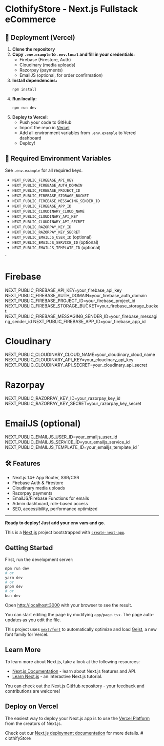 # ClothifyStore - Next.js Fullstack eCommerce

## 🚀 Deployment (Vercel)

1. **Clone the repository**
2. **Copy `.env.example` to `.env.local` and fill in your credentials:**
   - Firebase (Firestore, Auth)
   - Cloudinary (media uploads)
   - Razorpay (payments)
   - EmailJS (optional, for order confirmation)
3. **Install dependencies:**
   ```bash
   npm install
   ```
4. **Run locally:**
   ```bash
   npm run dev
   ```
5. **Deploy to Vercel:**
   - Push your code to GitHub
   - Import the repo in [Vercel](https://vercel.com/import)
   - Add all environment variables from `.env.example` to Vercel dashboard
   - Deploy!

## 🧩 Required Environment Variables
See `.env.example` for all required keys.

- `NEXT_PUBLIC_FIREBASE_API_KEY`
- `NEXT_PUBLIC_FIREBASE_AUTH_DOMAIN`
- `NEXT_PUBLIC_FIREBASE_PROJECT_ID`
- `NEXT_PUBLIC_FIREBASE_STORAGE_BUCKET`
- `NEXT_PUBLIC_FIREBASE_MESSAGING_SENDER_ID`
- `NEXT_PUBLIC_FIREBASE_APP_ID`
- `NEXT_PUBLIC_CLOUDINARY_CLOUD_NAME`
- `NEXT_PUBLIC_CLOUDINARY_API_KEY`
- `NEXT_PUBLIC_CLOUDINARY_API_SECRET`
- `NEXT_PUBLIC_RAZORPAY_KEY_ID`
- `NEXT_PUBLIC_RAZORPAY_KEY_SECRET`
- `NEXT_PUBLIC_EMAILJS_USER_ID` (optional)
- `NEXT_PUBLIC_EMAILJS_SERVICE_ID` (optional)
- `NEXT_PUBLIC_EMAILJS_TEMPLATE_ID` (optional)

`
# Firebase
NEXT_PUBLIC_FIREBASE_API_KEY=your_firebase_api_key
NEXT_PUBLIC_FIREBASE_AUTH_DOMAIN=your_firebase_auth_domain
NEXT_PUBLIC_FIREBASE_PROJECT_ID=your_firebase_project_id
NEXT_PUBLIC_FIREBASE_STORAGE_BUCKET=your_firebase_storage_bucket
NEXT_PUBLIC_FIREBASE_MESSAGING_SENDER_ID=your_firebase_messaging_sender_id
NEXT_PUBLIC_FIREBASE_APP_ID=your_firebase_app_id

# Cloudinary
NEXT_PUBLIC_CLOUDINARY_CLOUD_NAME=your_cloudinary_cloud_name
NEXT_PUBLIC_CLOUDINARY_API_KEY=your_cloudinary_api_key
NEXT_PUBLIC_CLOUDINARY_API_SECRET=your_cloudinary_api_secret

# Razorpay
NEXT_PUBLIC_RAZORPAY_KEY_ID=your_razorpay_key_id
NEXT_PUBLIC_RAZORPAY_KEY_SECRET=your_razorpay_key_secret

# EmailJS (optional)
NEXT_PUBLIC_EMAILJS_USER_ID=your_emailjs_user_id
NEXT_PUBLIC_EMAILJS_SERVICE_ID=your_emailjs_service_id
NEXT_PUBLIC_EMAILJS_TEMPLATE_ID=your_emailjs_template_id
`
## 🛠️ Features
- Next.js 14+ App Router, SSR/CSR
- Firebase Auth & Firestore
- Cloudinary media uploads
- Razorpay payments
- EmailJS/Firebase Functions for emails
- Admin dashboard, role-based access
- SEO, accessibility, performance optimized

---

**Ready to deploy! Just add your env vars and go.**

This is a [Next.js](https://nextjs.org) project bootstrapped with [`create-next-app`](https://nextjs.org/docs/app/api-reference/cli/create-next-app).

## Getting Started

First, run the development server:

```bash
npm run dev
# or
yarn dev
# or
pnpm dev
# or
bun dev
```

Open [http://localhost:3000](http://localhost:3000) with your browser to see the result.

You can start editing the page by modifying `app/page.tsx`. The page auto-updates as you edit the file.

This project uses [`next/font`](https://nextjs.org/docs/app/building-your-application/optimizing/fonts) to automatically optimize and load [Geist](https://vercel.com/font), a new font family for Vercel.

## Learn More

To learn more about Next.js, take a look at the following resources:

- [Next.js Documentation](https://nextjs.org/docs) - learn about Next.js features and API.
- [Learn Next.js](https://nextjs.org/learn) - an interactive Next.js tutorial.

You can check out [the Next.js GitHub repository](https://github.com/vercel/next.js) - your feedback and contributions are welcome!

## Deploy on Vercel

The easiest way to deploy your Next.js app is to use the [Vercel Platform](https://vercel.com/new?utm_medium=default-template&filter=next.js&utm_source=create-next-app&utm_campaign=create-next-app-readme) from the creators of Next.js.

Check out our [Next.js deployment documentation](https://nextjs.org/docs/app/building-your-application/deploying) for more details.
#   c l o t h i f y S t o r e 
 
 